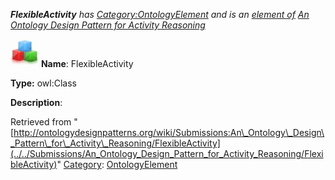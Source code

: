 ___FlexibleActivity__ has [Category:OntologyElement](../../Category/OntologyElement "Category:OntologyElement") and is an [element of](../../Property/ElementOf "Property:ElementOf") [An Ontology Design Pattern for Activity Reasoning](../../Submissions/An_Ontology_Design_Pattern_for_Activity_Reasoning "Submissions:An Ontology Design Pattern for Activity Reasoning")_


  




[![Class](../../images/thumb/2/27/Class.gif/45px-Class.gif)](../../Image/Class.gif "Class")
__Name__: FlexibleActivity 


__Type:__ owl:Class 


__Description__: 





Retrieved from "[http://ontologydesignpatterns.org/wiki/Submissions:An\_Ontology\_Design\_Pattern\_for\_Activity\_Reasoning/FlexibleActivity](../../Submissions/An_Ontology_Design_Pattern_for_Activity_Reasoning/FlexibleActivity)"
 [Category](http://ontologydesignpatterns.org/wiki/Special:Categories "Special:Categories"): [OntologyElement](../../Category/OntologyElement "Category:OntologyElement")